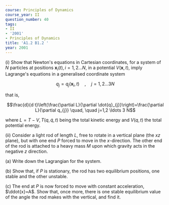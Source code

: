 ```yaml
---
course: Principles of Dynamics
course_year: II
question_number: 40
tags:
- II
- '2001'
- Principles of Dynamics
title: 'A1.2 B1.2 '
year: 2001
---
```



(i) Show that Newton's equations in Cartesian coordinates, for a system of $N$ particles at positions $\mathbf{x}_{i}(t), i=1,2 \ldots N$, in a potential $V(\mathbf{x}, t)$, imply Lagrange's equations in a generalised coordinate system

$$q_{j}=q_{j}\left(\mathbf{x}_{i}, t\right) \quad, \quad j=1,2 \ldots 3 N$$

that is,

$$\frac{d}{d t}\left(\frac{\partial L}{\partial \dot{q}_{j}}\right)=\frac{\partial L}{\partial q_{j}} \quad, \quad j=1,2 \ldots 3 N$$

where $L=T-V, T(q, \dot{q}, t)$ being the total kinetic energy and $V(q, t)$ the total potential energy.

(ii) Consider a light rod of length $L$, free to rotate in a vertical plane (the $x z$ plane), but with one end $P$ forced to move in the $x$-direction. The other end of the rod is attached to a heavy mass $M$ upon which gravity acts in the negative $z$ direction.

(a) Write down the Lagrangian for the system.

(b) Show that, if $P$ is stationary, the rod has two equilibrium positions, one stable and the other unstable.

(c) The end at $P$ is now forced to move with constant acceleration, $\ddot{x}=A$. Show that, once more, there is one stable equilibrium value of the angle the rod makes with the vertical, and find it.